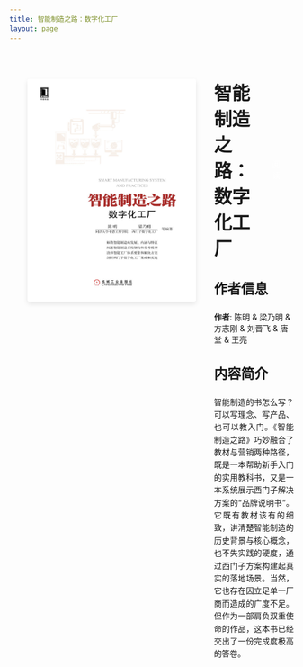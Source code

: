 ```yaml
---
title: 智能制造之路：数字化工厂
layout: page
---
```


<div class="book-info">
  <div class="book-cover">
    <img src="https://raw.githubusercontent.com/binarycoder777/personal-pic/main/pic/20250727135257.png" alt="智能制造之路：数字化工">
  </div>
  <div class="book-details">
    <div class="book-title">
      <h1>智能制造之路：数字化工厂</h1>
      <a href="https://github.com/binarycoder777/perosonal-book/blob/main/book/%E6%99%BA%E8%83%BD%E5%88%B6%E9%80%A0%E4%B9%8B%E8%B7%AF%EF%BC%9A%E6%95%B0%E5%AD%97%E5%8C%96%E5%B7%A5%E5%8E%82%20(%E5%B7%A5%E4%B8%9A%E6%8E%A7%E5%88%B6%E4%B8%8E%E6%99%BA%E8%83%BD%E5%88%B6%E9%80%A0%E4%B8%9B%E4%B9%A6)%20(%E9%99%88%E6%98%8E%20%20%E6%A2%81%E4%B9%83%E6%98%8E%20%20%E6%96%B9%E5%BF%97%E5%88%9A%20%20%E5%88%98%E6%99%8B%E9%A3%9E%20%20%E5%94%90%E5%A0%82%20%20%E7%8E%8B%E4%BA%AE)%20(Z-Library).mobi" class="read-link">阅读</a>
    </div>
    <div class="author-info">
      <h2>作者信息</h2>
      <p><strong>作者</strong>: 陈明 & 梁乃明 & 方志刚 & 刘晋飞 & 唐堂 & 王亮</p>
    </div>
    <div class="book-intro">
      <h2>内容简介</h2>
      <div class="intro-content">
        <p>智能制造的书怎么写？可以写理念、写产品、也可以教入门。《智能制造之路》巧妙融合了教材与营销两种路径，既是一本帮助新手入门的实用教科书，又是一本系统展示西门子解决方案的“品牌说明书”。它既有教材该有的细致，讲清楚智能制造的历史背景与核心概念，也不失实践的硬度，通过西门子方案构建起真实的落地场景。当然，它也存在因立足单一厂商而造成的广度不足。但作为一部肩负双重使命的作品，这本书已经交出了一份完成度极高的答卷。</p>
      </div>
    </div>
  </div>
</div>

<style>
.book-info {
  display: flex;
  gap: 2rem;
  margin: 2rem 0;
  background-color: var(--vp-c-bg-soft);
  padding: 2rem;
  border-radius: 8px;
}

.book-cover img {
  max-width: 300px;
  height: auto;
  border-radius: 4px;
  box-shadow: 0 4px 8px rgba(0, 0, 0, 0.1);
}

.book-details {
  flex: 2;
}

.book-details h2 {
  margin-top: 0;
  color: var(--vp-c-text-1);
  font-size: 1.5rem;
  border-bottom: 2px solid var(--vp-c-divider);
  padding-bottom: 0.5rem;
  margin-bottom: 1rem;
}

.author-info {
  margin-bottom: 2rem;
}

.author-info p {
  margin: 0.5rem 0;
  color: var(--vp-c-text-2);
}

.intro-content {
  line-height: 1.6;
  color: var(--vp-c-text-2);
}

.intro-content p {
  margin: 1rem 0;
  text-align: justify;
}

@media (max-width: 768px) {
  .book-info {
    flex-direction: column;
    padding: 1rem;
  }

  .book-cover img {
    max-width: 100%;
  }
}

.book-title {
  display: flex;
  align-items: center;
  gap: 1rem;
  margin-bottom: 2rem;
}

.book-title h1 {
  margin: 0;
  color: var(--vp-c-text-1);
  font-size: 2rem;
}

.read-link {
  display: inline-block;
  padding: 0.5rem 1.5rem;
  background-color: var(--vp-c-brand);
  color: white;
  text-decoration: none;
  border-radius: 4px;
  transition: background-color 0.2s;
}

.read-link:hover {
  background-color: var(--vp-c-brand-dark);
}
</style>
